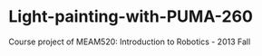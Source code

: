 Light-painting-with-PUMA-260
============================

Course project of MEAM520: Introduction to Robotics - 2013 Fall 
